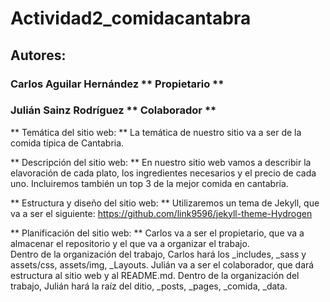 # Actividad2_comidacantabra
## Autores:
### Carlos Aguilar Hernández ** Propietario **
### Julián Sainz Rodríguez ** Colaborador **

** Temática del sitio web: **
La temática de nuestro sitio va a ser de la comida típica de Cantabria.

** Descripción del sitio web: **
En nuestro sitio web vamos a describir la elavoración de cada plato, los ingredientes necesarios y el precio de cada uno.
Incluiremos también un top 3 de la mejor comida en cantabria.

** Estructura y diseño del sitio web: **
Utilizaremos un tema de Jekyll, que va a ser el siguiente: https://github.com/link9596/jekyll-theme-Hydrogen

** Planificación del sitio web: **
Carlos va a ser el propietario, que va a almacenar el repositorio y el que va a organizar el trabajo.  
Dentro de la organización del trabajo, Carlos hará los _includes, _sass y assets/css, assets/img, _Layouts.
Julián va a ser el colaborador, que dará estructura al sitio web y al README.md.
Dentro de la organización del trabajo, Julián hará la raíz del ditio, _posts, _pages, _comida, _data.

